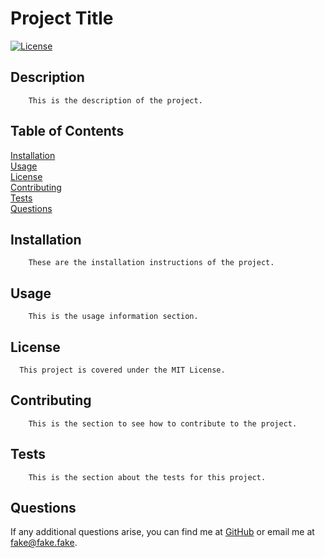 
  # **Project Title**
  
[![License](https://img.shields.io/badge/License-MIT-yellow.svg)](https://opensource.org/licenses/MIT)
  ## Description

        This is the description of the project.
  ## Table of Contents
  [Installation](#installation) <br /> [Usage](#usage) <br /> [License](#license) <br />[Contributing](#contributing) <br /> [Tests](#tests) <br /> [Questions](#questions)

  ## Installation

        These are the installation instructions of the project.
  ## Usage

        This is the usage information section.
  ## License

      This project is covered under the MIT License.
  ## Contributing

        This is the section to see how to contribute to the project. 
  ## Tests

        This is the section about the tests for this project.
  ## Questions

  If any additional questions arise, you can find me at [GitHub](https://github.com/sstover25) or email me at fake@fake.fake.

